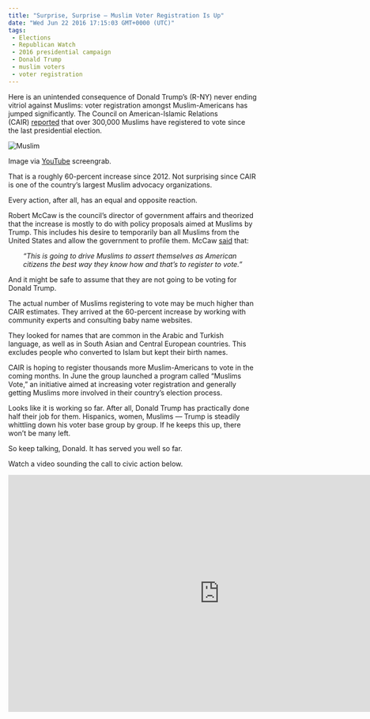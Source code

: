 ```yaml
---
title: "Surprise, Surprise – Muslim Voter Registration Is Up"
date: "Wed Jun 22 2016 17:15:03 GMT+0000 (UTC)"
tags: 
 - Elections
 - Republican Watch
 - 2016 presidential campaign
 - Donald Trump
 - muslim voters
 - voter registration
---
```

<p><!-- Quick Adsense WordPress Plugin: http://quicksense.net/ --></p><p>Here is an unintended consequence of Donald Trump&#x2019;s (R-NY) never ending vitriol against Muslims: voter registration amongst Muslim-Americans has jumped significantly.&#xA0;The Council on American-Islamic Relations (CAIR)&#xA0;<a href="http://www.cnn.com/2016/06/21/politics/muslim-voters-election/index.html" onclick="__gaTracker(&apos;send&apos;, &apos;event&apos;, &apos;outbound-article&apos;, &apos;http://www.cnn.com/2016/06/21/politics/muslim-voters-election/index.html&apos;, &apos;reported&apos;);" target="_blank">reported</a> that over 300,000 Muslims have registered to vote since the last&#xA0;presidential election.</p><div id="attachment_138581" style="width: 650px" class="wp-caption aligncenter"><img class="wp-image-138581 size-full" src="http://i0.wp.com/cdn.liberalamerica.org/wp-content/uploads/2016/06/Screen-Shot-2016-06-22-at-11.45.50-AM.png?resize=640%2C357" alt="Muslim" srcset="http://i0.wp.com/cdn.liberalamerica.org/wp-content/uploads/2016/06/Screen-Shot-2016-06-22-at-11.45.50-AM.png?resize=640%2C357 640w, http://i0.wp.com/cdn.liberalamerica.org/wp-content/uploads/2016/06/Screen-Shot-2016-06-22-at-11.45.50-AM.png?resize=640%2C357 64w, http://i0.wp.com/cdn.liberalamerica.org/wp-content/uploads/2016/06/Screen-Shot-2016-06-22-at-11.45.50-AM.png?resize=640%2C357 350w, http://i0.wp.com/cdn.liberalamerica.org/wp-content/uploads/2016/06/Screen-Shot-2016-06-22-at-11.45.50-AM.png?resize=640%2C357 600w" sizes="(max-width: 640px) 100vw, 640px" data-recalc-dims="1">
<p class="wp-caption-text">Image via <a href="https://www.youtube.com/watch?v=E20xLQbTkbs" onclick="__gaTracker(&apos;send&apos;, &apos;event&apos;, &apos;outbound-article&apos;, &apos;https://www.youtube.com/watch?v=E20xLQbTkbs&apos;, &apos;YouTube&apos;);">YouTube</a> screengrab.</p>
</div><p>That is a roughly 60-percent increase since 2012. Not surprising since CAIR is&#xA0;one of the country&#x2019;s largest Muslim advocacy organizations.</p><p>Every action, after all, has an equal and opposite reaction.</p><p>Robert McCaw is the council&#x2019;s director of government affairs and theorized that the increase is mostly to do with policy proposals aimed at Muslims by Trump. This includes his desire to temporarily ban all Muslims from the United States and allow the government to profile them. McCaw&#xA0;<a href="http://www.cnn.com/2016/06/21/politics/muslim-voters-election/index.html" onclick="__gaTracker(&apos;send&apos;, &apos;event&apos;, &apos;outbound-article&apos;, &apos;http://www.cnn.com/2016/06/21/politics/muslim-voters-election/index.html&apos;, &apos;said&apos;);" target="_blank">said</a> that:</p><p style="padding-left: 30px;"><em>&#x201C;This is going to drive Muslims to assert themselves as American citizens the best way they know how and that&#x2019;s to register to vote.&#x201D; &#xA0;</em></p><p>And it might be safe to assume that they are not going to be voting for Donald Trump.</p><p>The actual number of Muslims registering to vote may be much higher than CAIR estimates. They arrived at the 60-percent increase by working with community experts and consulting baby name websites.</p><p>They looked&#xA0;for&#xA0;names that are common in the Arabic and Turkish language, as well as in South Asian and Central European countries. This excludes people who converted to Islam but kept their birth names.</p><p><!-- Quick Adsense WordPress Plugin: http://quicksense.net/ --></p><p>CAIR is hoping to register thousands more Muslim-Americans to vote in the coming months. In June the group launched a program called &#x201C;Muslims Vote,&#x201D; an initiative aimed at increasing voter registration and generally getting Muslims more involved in their country&#x2019;s election process.</p><p>Looks like it is working so far. After all, Donald Trump has practically done half their job for them.&#xA0;Hispanics, women, Muslims &#x2014; Trump is steadily whittling down his voter base group by group. If he keeps this up, there won&#x2019;t be many left.</p><p>So keep talking, Donald. It has served you well so far.</p><p>Watch a video sounding the call to civic action below.</p><p><iframe width="853" height="480" src="https://www.youtube.com/embed/E20xLQbTkbs" frameborder="0" allowfullscreen></iframe></p><div style="font-size:0px;height:0px;line-height:0px;margin:0;padding:0;clear:both"></div>